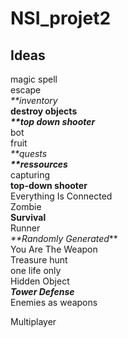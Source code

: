 # NSI_projet2

## Ideas

magic spell<br>
escape<br>
_**inventory_**<br>
destroy objects<br>
_**top down shooter_**<br>
bot<br>
fruit<br>
_**quests_**<br>
_**ressources_**<br>
capturing<br>
**top-down shooter**<br>
Everything Is Connected<br>
Zombie<br>
**Survival**<br>
Runner<br>
_**Randomly Generated_**<br>
You Are The Weapon<br>
Treasure hunt<br>
one life only<br>
Hidden Object<br>
_**Tower Defense**_<br>
Enemies as weapons<br>

Multiplayer

